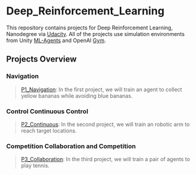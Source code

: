 # Deep_Reinforcement_Learning
This repository contains projects for Deep Reinforcement Learning, Nanodegree via [Udacity](https://www.udacity.com/course/deep-reinforcement-learning-nanodegree--nd893). All of the projects use simulation environments from Unity [ML-Agents](https://github.com/Unity-Technologies/ml-agents) and OpenAI [Gym](https://gym.openai.com/). 

## Projects Overview

### Navigation
>[P1_Navigation](https://github.com/nalbert9/Deep_Reinforcement_Learning/tree/master/P1_Navigation): In the first project, we will train an agent to collect yellow bananas while avoiding blue bananas.

### Control Continuous Control
>[P2_Continuous](https://github.com/nalbert9/Deep_Reinforcement_Learning/tree/master/P2_Continuous-control): In the second project, we will train an robotic arm to reach target locations.

### Competition Collaboration and Competition
>[P3_Collaboration](https://github.com/nalbert9/Deep_Reinforcement_Learning/tree/master/P3_Collab-compet): In the third project, we will train a pair of agents to play tennis.
